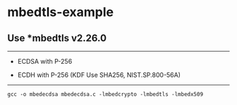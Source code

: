mbedtls-example
=====

## Use ***mbedtls v2.26.0**

-----

- ECDSA with P-256

- ECDH with P-256 (KDF Use SHA256, NIST.SP.800-56A)

-----

```
gcc -o mbedecdsa mbedecdsa.c -lmbedcrypto -lmbedtls -lmbedx509
```
